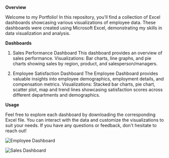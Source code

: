 **Overview**

Welcome to my Portfolio! In this repository, you'll find a collection of Excel dashboards showcasing various visualizations of employee data. These dashboards were created using Microsoft Excel, demonstrating my skills in data visualization and analysis.

**Dashboards**
1. Sales Performance Dashboard
This dashboard provides an overview of sales performance.
Visualizations: Bar charts, line graphs, and pie charts showing sales by region, product, and salesperson/managers.

3. Employee Satisfaction Dashboard
The Employee Dashboard provides valuable insights into employee demographics, employment details, and compensation metrics. 
Visualizations: Stacked bar charts, pie chart, scatter plot, map and trend lines showcasing satisfaction scores across different departments and demographics.

**Usage**

Feel free to explore each dashboard by downloading the corresponding Excel file. You can interact with the data and customize the visualizations to suit your needs. 
If you have any questions or feedback, don't hesitate to reach out!

![Employee Dashboard](https://github.com/AngggeeWix/ms-excel-dashboard/assets/159560080/c4c7edd9-7b92-4eb2-b393-edf6febf5125)

![Sales Dashboard](https://github.com/AngggeeWix/ms-excel-dashboard/assets/159560080/5e774996-2a12-4e74-aa41-be6a9538c66e)


